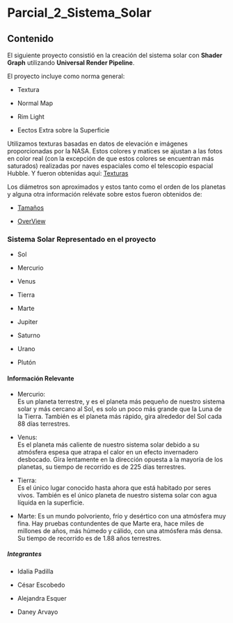 # Parcial_2_Sistema_Solar 

## Contenido 

El siguiente proyecto consistió en la creación del sistema solar con __Shader Graph__ utilizando __Universal Render Pipeline__. 

El proyecto incluye como norma general:

- Textura   

- Normal Map  

- Rim Light   

- Eectos Extra sobre la Superficie

Utilizamos texturas basadas en datos de elevación e imágenes proporcionadas por la NASA. Estos colores y matices se ajustan a las fotos en color real (con la excepción de que estos colores se encuentran más saturados) realizadas por naves espaciales como el telescopio espacial Hubble. Y fueron obtenidas aquí: [Texturas](https://www.solarsystemscope.com/textures/) 

Los diámetros son aproximados y estos tanto como el orden de los planetas y alguna otra información relévate sobre estos fueron obtenidos de:   

- [Tamaños](https://solarsystem.nasa.gov/resources/686/solar-system-sizes/) 

- [OverView](https://solarsystem.nasa.gov/planets/overview/) 

### Sistema Solar Representado en el proyecto 

- Sol 

- Mercurio 

- Venus 

- Tierra 

- Marte 

- Jupiter 

- Saturno 

- Urano 

- Plutón 

#### Información Relevante 

- Mercurio:  
Es un planeta terrestre, y es el planeta más pequeño de nuestro sistema solar y más cercano al Sol, es solo un poco más grande que la Luna de la Tierra. También es el planeta más rápido, gira alrededor del Sol cada 88 días terrestres.  

- Venus:  
Es el planeta más caliente de nuestro sistema solar debido a su atmósfera espesa que atrapa el calor en un efecto invernadero desbocado. Gira lentamente en la dirección opuesta a la mayoría de los planetas, su tiempo de recorrido es de 225 días terrestres.   

- Tierra:   
Es el único lugar conocido hasta ahora que está habitado por seres vivos. También es el único planeta de nuestro sistema solar con agua líquida en la superficie. 

- Marte: 
Es un mundo polvoriento, frío y desértico con una atmósfera muy fina. Hay pruebas contundentes de que Marte era, hace miles de millones de años, más húmedo y cálido, con una atmósfera más densa. Su tiempo de recorrido es de 1.88 años terrestres. 

##### Integrantes 

- Idalia Padilla 

- César Escobedo 

- Alejandra Esquer 

- Daney Arvayo 
